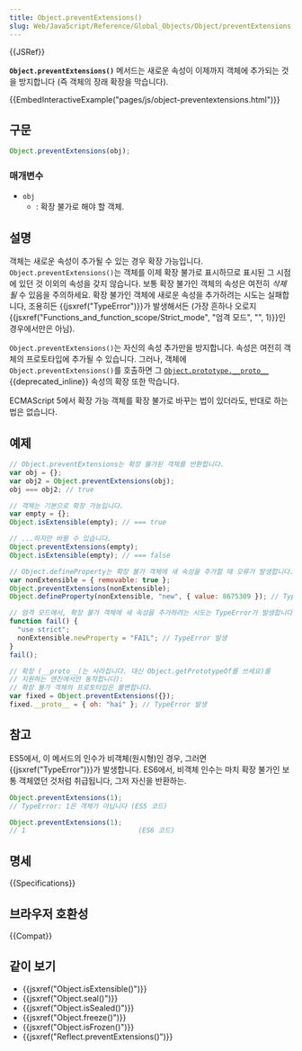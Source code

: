 ```yaml
---
title: Object.preventExtensions()
slug: Web/JavaScript/Reference/Global_Objects/Object/preventExtensions
---
```


{{JSRef}}

**`Object.preventExtensions()`** 메서드는 새로운 속성이 이제까지 객체에 추가되는 것을 방지합니다 (즉 객체의 장래 확장을 막습니다).

{{EmbedInteractiveExample("pages/js/object-preventextensions.html")}}

## 구문

```js
Object.preventExtensions(obj);
```

### 매개변수

- `obj`
  - : 확장 불가로 해야 할 객체.

## 설명

객체는 새로운 속성이 추가될 수 있는 경우 확장 가능입니다. `Object.preventExtensions()`는 객체를 이제 확장 불가로 표시하므로 표시된 그 시점에 있던 것 이외의 속성을 갖지 않습니다. 보통 확장 불가인 객체의 속성은 여전히 _삭제될_ 수 있음을 주의하세요. 확장 불가인 객체에 새로운 속성을 추가하려는 시도는 실패합니다, 조용히든 {{jsxref("TypeError")}}가 발생해서든 (가장 흔하나 오로지 {{jsxref("Functions_and_function_scope/Strict_mode", "엄격 모드", "", 1)}}인 경우에서만은 아님).

`Object.preventExtensions()`는 자신의 속성 추가만을 방지합니다. 속성은 여전히 객체의 프로토타입에 추가될 수 있습니다. 그러나, 객체에 `Object.preventExtensions()`를 호출하면 그 [`Object.prototype.__proto__`](/ko/docs/Web/JavaScript/Reference/Global_Objects/Object/proto) {{deprecated_inline}} 속성의 확장 또한 막습니다.

ECMAScript 5에서 확장 가능 객체를 확장 불가로 바꾸는 법이 있더라도, 반대로 하는 법은 없습니다.

## 예제

```js
// Object.preventExtensions는 확장 불가된 객체를 반환합니다.
var obj = {};
var obj2 = Object.preventExtensions(obj);
obj === obj2; // true

// 객체는 기본으로 확장 가능입니다.
var empty = {};
Object.isExtensible(empty); // === true

// ...하지만 바뀔 수 있습니다.
Object.preventExtensions(empty);
Object.isExtensible(empty); // === false

// Object.defineProperty는 확장 불가 객체에 새 속성을 추가할 때 오류가 발생합니다.
var nonExtensible = { removable: true };
Object.preventExtensions(nonExtensible);
Object.defineProperty(nonExtensible, "new", { value: 8675309 }); // TypeError 발생

// 엄격 모드에서, 확장 불가 객체에 새 속성을 추가하려는 시도는 TypeError가 발생합니다.
function fail() {
  "use strict";
  nonExtensible.newProperty = "FAIL"; // TypeError 발생
}
fail();

// 확장 (__proto__(는 사라집니다. 대신 Object.getPrototypeOf를 쓰세요)를
// 지원하는 엔진에서만 동작합니다):
// 확장 불가 객체의 프로토타입은 불변합니다.
var fixed = Object.preventExtensions({});
fixed.__proto__ = { oh: "hai" }; // TypeError 발생
```

## 참고

ES5에서, 이 메서드의 인수가 비객체(원시형)인 경우, 그러면 {{jsxref("TypeError")}}가 발생합니다. ES6에서, 비객체 인수는 마치 확장 불가인 보통 객체였던 것처럼 취급됩니다, 그저 자신을 반환하는.

```js
Object.preventExtensions(1);
// TypeError: 1은 객체가 아닙니다 (ES5 코드)

Object.preventExtensions(1);
// 1                            (ES6 코드)
```

## 명세

{{Specifications}}

## 브라우저 호환성

{{Compat}}

## 같이 보기

- {{jsxref("Object.isExtensible()")}}
- {{jsxref("Object.seal()")}}
- {{jsxref("Object.isSealed()")}}
- {{jsxref("Object.freeze()")}}
- {{jsxref("Object.isFrozen()")}}
- {{jsxref("Reflect.preventExtensions()")}}
